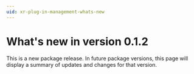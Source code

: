 ```yaml
---
uid: xr-plug-in-management-whats-new
---
```


# What's new in version 0.1.2

This is a new package release. In future package versions, this page will display a summary of updates and changes for that version.